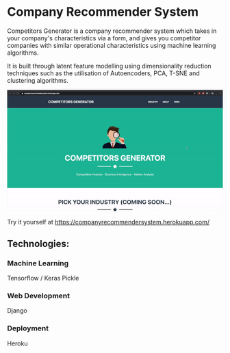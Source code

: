 # Company Recommender System
Competitors Generator is a company recommender system which takes in your company's characteristics via a form, and gives you competitor companies with similar operational characteristics using machine learning algorithms.

It is built through latent feature modelling using dimensionality reduction techniques such as the utilisation of Autoencoders, PCA, T-SNE and clustering algorithms.

![](CRS.gif)

Try it yourself at https://companyrecommendersystem.herokuapp.com/


## Technologies:

### Machine Learning
Tensorflow / Keras
Pickle

### Web Development
Django

### Deployment
Heroku
